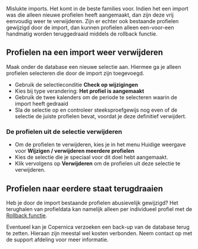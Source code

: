 Mislukte imports. Het komt in de beste families voor. Indien het een
import was die alleen nieuwe profielen heeft aangemaakt, dan zijn deze
vrij eenvoudig weer te verwijderen. Zijn er echter ook bestaande
profielen gewijzigd door de import, dan kunnen profielen alleen
een-voor-een handmatig worden teruggedraaid middels de rollback functie.

Profielen na een import weer verwijderen
----------------------------------------

Maak onder de database een nieuwe selectie aan. Hiermee ga je alleen
profielen selecteren die door de import zijn toegevoegd.

-   Gebruik de selectieconditie **Check op wijzigingen**
-   Kies bij type verandering: **Het profiel is aangemaakt**
-   Gebruik de twee kalenders om de periode te selecteren waarin de
    import heeft gedraaid
-   Sla de selectie op en controleer steeksproefgewijs nog even of de
    selectie de juiste profielen bevat, voordat je deze definitief
    verwijdert.

### De profielen uit de selectie verwijderen

-   Om de profielen te verwijderen, kies je in het menu Huidige weergave
    voor **Wijzigen / verwijderen meerdere profielen**
-   Kies de selectie die je speciaal voor dit doel hebt aangemaakt.
-   Klik vervolgens op **Verwijderen** om de profielen uit deze selectie
    te verwijderen.

Profielen naar eerdere staat terugdraaien
-----------------------------------------

Heb je door de import bestaande profielen abusievelijk gewijzigd? Het
terughalen van profieldata kan namelijk alleen per individueel profiel
met de [Rollback
functie](./een-profiel-herstellen-naar-oude-staat.md).

Eventueel kan je Copernica verzoeken een back-up van de database terug
te zetten. Hieraan zijn meestal wel kosten verbonden. Neem contact op
met de support afdeling voor meer informatie.

